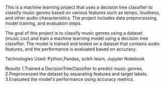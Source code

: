 This is a machine learning project that uses a decision tree classifier to classify music genres based on various features such as tempo, loudness, and other audio characteristics. The project includes data preprocessing, model training, and evaluation steps.

The goal of this project is to classify music genres using a dataset (music.csv) and train a machine learning model using a decision tree classifier. The model is trained and tested on a dataset that contains audio features, and the performance is evaluated based on accuracy.

Technologies Used: Python,Pandas, scikit-learn, Jupyter Notebook

Results
1.Trained a DecisionTreeClassifier to predict music genres.
2.Preprocessed the dataset by separating features and target labels.
3.Evaluated the model's performance using accuracy metrics.
